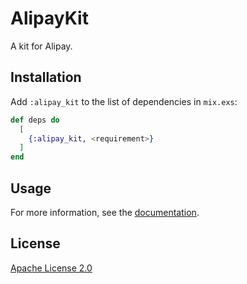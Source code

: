 # AlipayKit

A kit for Alipay.

## Installation

Add `:alipay_kit` to the list of dependencies in `mix.exs`:

```elixir
def deps do
  [
    {:alipay_kit, <requirement>}
  ]
end
```

## Usage

For more information, see the [documentation](https://hexdocs.pm/alipay_kit).

## License

[Apache License 2.0](https://www.apache.org/licenses/LICENSE-2.0)
